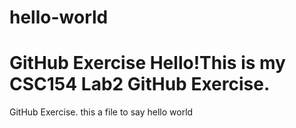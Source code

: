 # hello-world
GitHub Exercise Hello!This is my CSC154 Lab2 GitHub Exercise.
=======
GitHub Exercise.
this a file to say hello world
